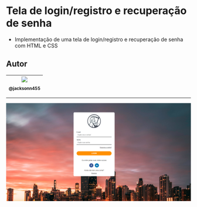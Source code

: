 Tela de login/registro e recuperação de senha
===============================================

- Implementação de uma tela de login/registro e recuperação de senha com HTML e CSS


## Autor

 | [<img src="https://avatars1.githubusercontent.com/u/46221221?s=460&u=0d161e390cdad66e925f3d52cece6c3e65a23eb2&v=4" width=115><br><sub>@jacksonn455</sub>](https://github.com/jacksonn455) |
  | :---: |

--------------------

 ![](https://github.com/jacksonn455/login/blob/master/tela.png)
